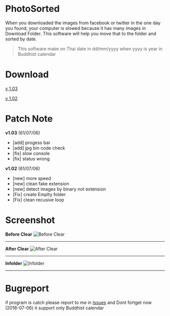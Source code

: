 # PhotoSorted  
When you downloaded the images from facebook or twitter in the one day you found, 
your computer is slowed because it has many images in Download Folder. 
This software will help you move that to the folder and sorted by date.


> This software make on Thai date in dd/mm/yyyy when yyyy is year in
> Buddhist calendar

# Download
[v 1.03](https://github.com/kandation/photoSorted/blob/master/binary/photoSorted_v1.03.exe)

[v 1.02](https://github.com/kandation/photoSorted/blob/master/binary/photoSorted_v1.02.exe)


# Patch Note
**v1.03** (61/07/06)
- [add] progess bar 
- [add] jpg bin code check
- [fix] slow console
- [fix] status wrong

**v1.02** (61/07/06)
- [new] more speed
- [new] clean fake extension
- [new] detect images by binary not extension
- [Fix] create Emplty folder
- [Fix] clean recusive loop

# Screenshot
**Before Clear**
![Before Clear](https://raw.githubusercontent.com/kandation/photoSorted/master/screenshort/ss01.png)
_____________________________________________

**After Clear**
![After Clear](https://raw.githubusercontent.com/kandation/photoSorted/master/screenshort/ss02.png)
_____________________________________________

**Infolder**
![Infolder](https://raw.githubusercontent.com/kandation/photoSorted/master/screenshort/ss03.png)
_____________________________________________

# Bugreport 
if program is catch please report to me in [Issues](https://github.com/kandation/photoSorted/issues)
and Dont fortget now (2018-07-06) it support only Buddhist calendar







